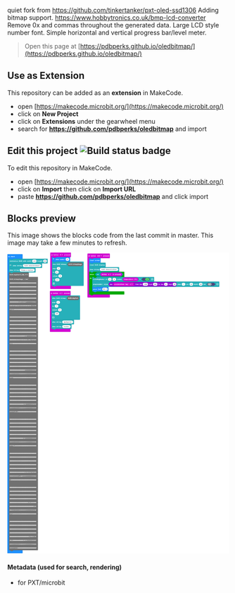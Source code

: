 quiet fork from https://github.com/tinkertanker/pxt-oled-ssd1306
Adding bitmap support. https://www.hobbytronics.co.uk/bmp-lcd-converter Remove 0x and commas throughout the generated data.
Large LCD style number font. Simple horizontal and vertical progress bar/level meter.


> Open this page at [https://pdbperks.github.io/oledbitmap/](https://pdbperks.github.io/oledbitmap/)

## Use as Extension

This repository can be added as an **extension** in MakeCode.

* open [https://makecode.microbit.org/](https://makecode.microbit.org/)
* click on **New Project**
* click on **Extensions** under the gearwheel menu
* search for **https://github.com/pdbperks/oledbitmap** and import

## Edit this project ![Build status badge](https://github.com/pdbperks/oledbitmap/workflows/MakeCode/badge.svg)

To edit this repository in MakeCode.

* open [https://makecode.microbit.org/](https://makecode.microbit.org/)
* click on **Import** then click on **Import URL**
* paste **https://github.com/pdbperks/oledbitmap** and click import

## Blocks preview

This image shows the blocks code from the last commit in master.
This image may take a few minutes to refresh.

![A rendered view of the blocks](https://github.com/pdbperks/oledbitmap/raw/master/.github/makecode/blocks.png)

#### Metadata (used for search, rendering)

* for PXT/microbit
<script src="https://makecode.com/gh-pages-embed.js"></script><script>makeCodeRender("{{ site.makecode.home_url }}", "{{ site.github.owner_name }}/{{ site.github.repository_name }}");</script>
